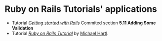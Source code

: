 # Ruby on Rails Tutorials' applications

- Tutorial [*Getting started with Rails*](http://guides.rubyonrails.org/getting_started.html)
	Commited section **5.11 Adding Some Validation**
- Tutorial [*Ruby on Rails Tutorial*](http://railstutorial.org/)
by [Michael Hartl](http://michaelhartl.com/).